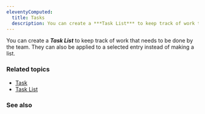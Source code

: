 ```yaml
---
eleventyComputed:
  title: Tasks
  description: You can create a ***Task List*** to keep track of work that needs to be done by the team.
---
```

You can create a ***Task List*** to keep track of work that needs to be done by the team. They can also be applied to a selected entry instead of making a list.

### Related topics
* [Task](/rdm/windows/commands/view/layout/task/)
* [Task List](/rdm/windows/commands/view/panels/task-list/)

### See also
